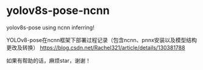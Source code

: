 # yolov8s-pose-ncnn
yolov8s-pose using ncnn inferring!

YOLOv8-pose在ncnn框架下部署过程记录（包含ncnn、pnnx安装以及模型结构更改及转换）
https://blog.csdn.net/Rachel321/article/details/130381788

如果有帮助的话，麻烦star，谢谢！
